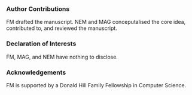 ### Author Contributions

FM drafted the manuscript. NEM and MAG conceputalised the core idea, contributed to, and reviewed the manuscript.

### Declaration of Interests

FM, MAG, and NEM have nothing to disclose.

### Acknowledgements

FM is supported by a Donald Hill Family Fellowship in Computer Science. 
